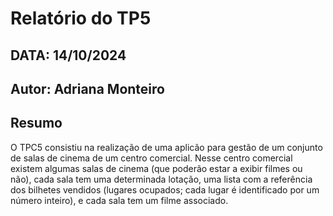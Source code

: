 # Relatório do TP5
## DATA: 14/10/2024
## Autor: Adriana Monteiro

## Resumo

O TPC5 consistiu na realização de uma aplicão para gestão de um conjunto de salas de cinema de um centro comercial. 
Nesse centro comercial existem algumas salas de cinema (que poderão estar a exibir filmes ou não), cada sala tem uma determinada 
lotação, uma lista com a referência dos bilhetes vendidos (lugares ocupados; cada lugar é identificado por um número inteiro), e cada sala tem um filme associado.
